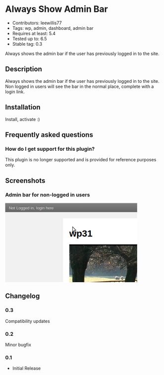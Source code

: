 # Always Show Admin Bar

- Contributors: leewillis77
- Tags: wp, admin, dashboard, admin bar
- Requires at least: 5.4
- Tested up to: 6.5
- Stable tag: 0.3

Always shows the admin bar if the user has previously logged in to the site.

## Description

Always shows the admin bar if the user has previously logged in to the site.
Non logged in users will see the bar in the normal place, complete with a login link.

## Installation

Install, activate :)

## Frequently asked questions

### How do I get support for this plugin?

This plugin is no longer supported and is provided for reference purposes only.

## Screenshots

### Admin bar for non-logged in users

![Screenshot of admin bar](https://github.com/ademti-software/always-show-admin-bar/blob/43a2dba980ab2c4241731b10a15d08c68a8c4b23/screenshot-1.png?raw=true)

## Changelog

### 0.3
Compatibility updates

### 0.2
Minor bugfix

### 0.1
* Initial Release
